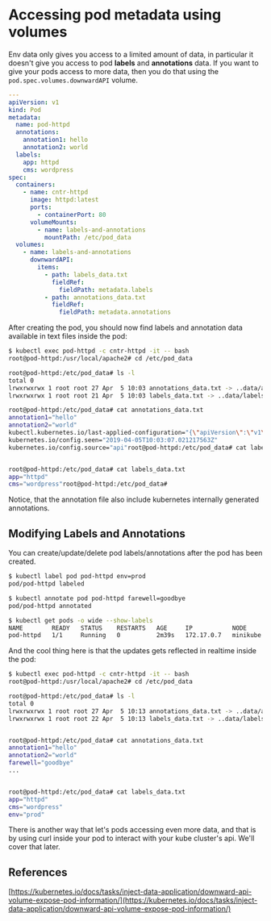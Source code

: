 # Accessing pod metadata using volumes

Env data only gives you access to a limited amount of data, in particular it doesn't give you access to pod **labels** and **annotations** data. If you want to give your pods access to more data, then you do that using the `pod.spec.volumes.downwardAPI` volume.


```yaml
---
apiVersion: v1
kind: Pod 
metadata:
  name: pod-httpd
  annotations:
    annotation1: hello
    annotation2: world
  labels:
    app: httpd
    cms: wordpress
spec:
  containers:
    - name: cntr-httpd
      image: httpd:latest 
      ports:
        - containerPort: 80
      volumeMounts:
        - name: labels-and-annotations
          mountPath: /etc/pod_data
  volumes:
    - name: labels-and-annotations
      downwardAPI:
        items:
          - path: labels_data.txt
            fieldRef:
              fieldPath: metadata.labels
          - path: annotations_data.txt
            fieldRef:
              fieldPath: metadata.annotations
```

After creating the pod, you should now find labels and annotation data available in text files inside the pod:

```bash
$ kubectl exec pod-httpd -c cntr-httpd -it -- bash
root@pod-httpd:/usr/local/apache2# cd /etc/pod_data

root@pod-httpd:/etc/pod_data# ls -l
total 0
lrwxrwxrwx 1 root root 27 Apr  5 10:03 annotations_data.txt -> ..data/annotations_data.txt
lrwxrwxrwx 1 root root 21 Apr  5 10:03 labels_data.txt -> ..data/labels_data.txt

root@pod-httpd:/etc/pod_data# cat annotations_data.txt
annotation1="hello"
annotation2="world"
kubectl.kubernetes.io/last-applied-configuration="{\"apiVersion\":\"v1\",\"kind\":\"Pod\",\"metadata\":{\"annotations\":{\"annotation1\":\"hello\",\"annotation2\":\"world\"},\"labels\":{\"app\":\"httpd\",\"cms\":\"wordpress\"},\"name\":\"pod-httpd\",\"namespace\":\"default\"},\"spec\":{\"containers\":[{\"image\":\"httpd:latest\",\"name\":\"cntr-httpd\",\"ports\":[{\"containerPort\":80}],\"volumeMounts\":[{\"mountPath\":\"/etc/pod_data\",\"name\":\"labels-and-annotations\"}]}],\"volumes\":[{\"downwardAPI\":{\"items\":[{\"fieldRef\":{\"fieldPath\":\"metadata.labels\"},\"path\":\"label_data.txt\"},{\"fieldRef\":{\"fieldPath\":\"metadata.annotations\"},\"path\":\"annotations_data.txt\"}]},\"name\":\"labels-and-annotations\"}]}}\n"
kubernetes.io/config.seen="2019-04-05T10:03:07.021217563Z"
kubernetes.io/config.source="api"root@pod-httpd:/etc/pod_data# cat labels_data.txt


root@pod-httpd:/etc/pod_data# cat labels_data.txt
app="httpd"
cms="wordpress"root@pod-httpd:/etc/pod_data# 

```

Notice, that the annotation file also include kubernetes internally generated annotations. 



## Modifying Labels and Annotations

You can create/update/delete pod labels/annotations after the pod has been created. 

```bash
$ kubectl label pod pod-httpd env=prod
pod/pod-httpd labeled

$ kubectl annotate pod pod-httpd farewell=goodbye
pod/pod-httpd annotated

$ kubectl get pods -o wide --show-labels
NAME        READY   STATUS    RESTARTS   AGE     IP           NODE       NOMINATED NODE   READINESS GATES   LABELS
pod-httpd   1/1     Running   0          2m39s   172.17.0.7   minikube   <none>           <none>            app=httpd,cms=wordpress,env=prod
```

And the cool thing here is that the updates gets reflected in realtime inside the pod:

```bash
$ kubectl exec pod-httpd -c cntr-httpd -it -- bash
root@pod-httpd:/usr/local/apache2# cd /etc/pod_data

root@pod-httpd:/etc/pod_data# ls -l
total 0
lrwxrwxrwx 1 root root 27 Apr  5 10:13 annotations_data.txt -> ..data/annotations_data.txt
lrwxrwxrwx 1 root root 22 Apr  5 10:13 labels_data.txt -> ..data/labels_data.txt


root@pod-httpd:/etc/pod_data# cat annotations_data.txt
annotation1="hello"
annotation2="world"
farewell="goodbye"
...


root@pod-httpd:/etc/pod_data# cat labels_data.txt
app="httpd"
cms="wordpress"
env="prod"
```

There is another way that let's pods accessing even more data, and that is by using curl inside your pod to interact with your kube cluster's api. We'll cover that later. 

## References

[https://kubernetes.io/docs/tasks/inject-data-application/downward-api-volume-expose-pod-information/](https://kubernetes.io/docs/tasks/inject-data-application/downward-api-volume-expose-pod-information/)
